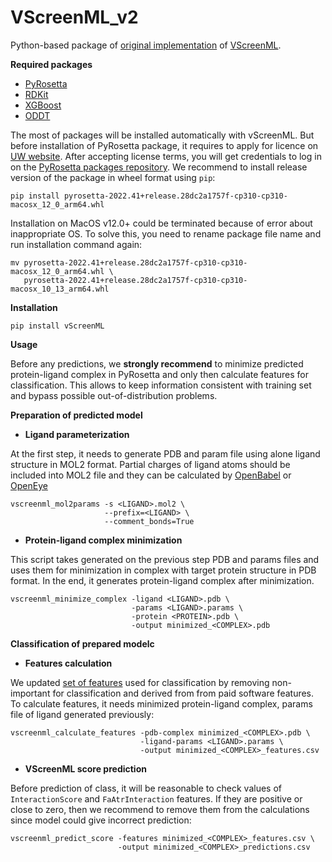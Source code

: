 VScreenML_v2
==============================

Python-based package of [original implementation](https://github.com/karanicolaslab/vscreenml) of [VScreenML](https://www.pnas.org/content/117/31/18477). 

**Required packages**

- [PyRosetta](https://www.pyrosetta.org/downloads)
- [RDKit](https://www.rdkit.org/docs/Install.html)
- [XGBoost](https://xgboost.readthedocs.io/en/stable/)
- [ODDT](https://oddt.readthedocs.io/en/latest/)

The most of packages will be installed automatically with vScreenML. But before installation of PyRosetta package, it requires to apply for licence on [UW website](https://els2.comotion.uw.edu/product/pyrosetta). After accepting license terms, you will get credentials to log in on the [PyRosetta packages repository](https://graylab.jhu.edu/download/PyRosetta4/archive/release/). We recommend to install release version of the package in wheel format using `pip`:

```
pip install pyrosetta-2022.41+release.28dc2a1757f-cp310-cp310-macosx_12_0_arm64.whl
```

Installation on MacOS v12.0+ could be terminated because of error about inappropriate OS. To solve this, you need to rename package file name and run installation command again:

```
mv pyrosetta-2022.41+release.28dc2a1757f-cp310-cp310-macosx_12_0_arm64.whl \
   pyrosetta-2022.41+release.28dc2a1757f-cp310-cp310-macosx_10_13_arm64.whl
```

**Installation**

```
pip install vScreenML
```

**Usage**

Before any predictions, we **strongly recommend** to minimize predicted protein-ligand complex in PyRosetta and only then calculate features for classification. This allows to keep information consistent with training set and bypass possible out-of-distribution problems.

**Preparation of predicted model**

- **Ligand parameterization**

At the first step, it needs to generate PDB and param file using alone ligand structure in MOL2 format. Partial charges of ligand atoms should be included into MOL2 file and they can be calculated by [OpenBabel](https://openbabel.org/docs/dev/Command-line_tools/babel.html) or [OpenEye](https://docs.eyesopen.com/toolkits/python/quacpactk/examples_summary_assigncharges.html)

```
vscreenml_mol2params -s <LIGAND>.mol2 \
                     --prefix=<LIGAND> \
                     --comment_bonds=True
```

- **Protein-ligand complex minimization**

This script takes generated on the previous step PDB and params files and uses them for minimization in complex with target protein structure in PDB format. In the end, it generates protein-ligand complex after minimization.

```
vscreenml_minimize_complex -ligand <LIGAND>.pdb \
                           -params <LIGAND>.params \
                           -protein <PROTEIN>.pdb \
                           -output minimized_<COMPLEX>.pdb
```

**Classification of prepared modelc**

- **Features calculation**

We updated [set of features](https://github.com/gandrianov/vScreenML/blob/main/vScreenML/models/DUDE_columns.csv) used for classification by removing non-important for classification and derived from from paid software features. To calculate features, it needs minimized protein-ligand complex, params file of ligand generated previously:

```
vscreenml_calculate_features -pdb-complex minimized_<COMPLEX>.pdb \
                             -ligand-params <LIGAND>.params \
                             -output minimized_<COMPLEX>_features.csv
```

- **VScreenML score prediction**

Before prediction of class, it will be reasonable to check values of `InteractionScore` and `FaAtrInteraction` features. If they are positive or close to zero, then we recommend to remove them from the calculations since model could give incorrect prediction:  

```
vscreenml_predict_score -features minimized_<COMPLEX>_features.csv \
                        -output minimized_<COMPLEX>_predictions.csv
```
